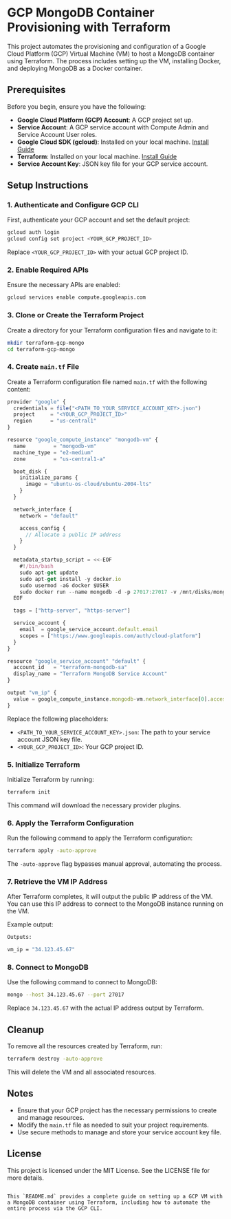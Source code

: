 # GCP MongoDB Container Provisioning with Terraform

This project automates the provisioning and configuration of a Google Cloud Platform (GCP) Virtual Machine (VM) to host a MongoDB container using Terraform. The process includes setting up the VM, installing Docker, and deploying MongoDB as a Docker container.

## Prerequisites

Before you begin, ensure you have the following:

- **Google Cloud Platform (GCP) Account**: A GCP project set up.
- **Service Account**: A GCP service account with Compute Admin and Service Account User roles.
- **Google Cloud SDK (gcloud)**: Installed on your local machine. [Install Guide](https://cloud.google.com/sdk/docs/install)
- **Terraform**: Installed on your local machine. [Install Guide](https://www.terraform.io/downloads.html)
- **Service Account Key**: JSON key file for your GCP service account.

## Setup Instructions

### 1. Authenticate and Configure GCP CLI

First, authenticate your GCP account and set the default project:

```bash
gcloud auth login
gcloud config set project <YOUR_GCP_PROJECT_ID>
```

Replace `<YOUR_GCP_PROJECT_ID>` with your actual GCP project ID.

### 2. Enable Required APIs

Ensure the necessary APIs are enabled:

```bash
gcloud services enable compute.googleapis.com
```

### 3. Clone or Create the Terraform Project

Create a directory for your Terraform configuration files and navigate to it:

```bash
mkdir terraform-gcp-mongo
cd terraform-gcp-mongo
```

### 4. Create `main.tf` File

Create a Terraform configuration file named `main.tf` with the following content:

```typescript
provider "google" {
  credentials = file("<PATH_TO_YOUR_SERVICE_ACCOUNT_KEY>.json")
  project     = "<YOUR_GCP_PROJECT_ID>"
  region      = "us-central1"
}

resource "google_compute_instance" "mongodb-vm" {
  name         = "mongodb-vm"
  machine_type = "e2-medium"
  zone         = "us-central1-a"

  boot_disk {
    initialize_params {
      image = "ubuntu-os-cloud/ubuntu-2004-lts"
    }
  }

  network_interface {
    network = "default"

    access_config {
      // Allocate a public IP address
    }
  }

  metadata_startup_script = <<-EOF
    #!/bin/bash
    sudo apt-get update
    sudo apt-get install -y docker.io
    sudo usermod -aG docker $USER
    sudo docker run --name mongodb -d -p 27017:27017 -v /mnt/disks/mongo-data:/data/db mongo
  EOF

  tags = ["http-server", "https-server"]

  service_account {
    email  = google_service_account.default.email
    scopes = ["https://www.googleapis.com/auth/cloud-platform"]
  }
}

resource "google_service_account" "default" {
  account_id   = "terraform-mongodb-sa"
  display_name = "Terraform MongoDB Service Account"
}

output "vm_ip" {
  value = google_compute_instance.mongodb-vm.network_interface[0].access_config[0].nat_ip
}
```

Replace the following placeholders:
- `<PATH_TO_YOUR_SERVICE_ACCOUNT_KEY>.json`: The path to your service account JSON key file.
- `<YOUR_GCP_PROJECT_ID>`: Your GCP project ID.

### 5. Initialize Terraform

Initialize Terraform by running:

```bash
terraform init
```

This command will download the necessary provider plugins.

### 6. Apply the Terraform Configuration

Run the following command to apply the Terraform configuration:

```bash
terraform apply -auto-approve
```

The `-auto-approve` flag bypasses manual approval, automating the process.

### 7. Retrieve the VM IP Address

After Terraform completes, it will output the public IP address of the VM. You can use this IP address to connect to the MongoDB instance running on the VM.

Example output:

```bash
Outputs:

vm_ip = "34.123.45.67"
```

### 8. Connect to MongoDB

Use the following command to connect to MongoDB:

```bash
mongo --host 34.123.45.67 --port 27017
```

Replace `34.123.45.67` with the actual IP address output by Terraform.

## Cleanup

To remove all the resources created by Terraform, run:

```bash
terraform destroy -auto-approve
```

This will delete the VM and all associated resources.

## Notes

- Ensure that your GCP project has the necessary permissions to create and manage resources.
- Modify the `main.tf` file as needed to suit your project requirements.
- Use secure methods to manage and store your service account key file.

## License

This project is licensed under the MIT License. See the LICENSE file for more details.
```

This `README.md` provides a complete guide on setting up a GCP VM with a MongoDB container using Terraform, including how to automate the entire process via the GCP CLI.
